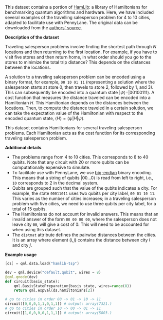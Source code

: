 This dataset contains a portion of [HamLib](https://arxiv.org/abs/2306.13126): a library of Hamiltonians for benchmarking quantum algorithms and hardware.
Here, we have included several examples of the travelling salesperson problem for 4 to 10 cities, adapted to facilitate use with PennyLane.
The original data can be downloaded from the [authors' source](https://portal.nersc.gov/cfs/m888/dcamps/hamlib/discreteoptimization/tsp/).

**Description of the dataset**

Traveling salesperson problems involve finding the shortest path through $N$ locations
and then returning to the first location. 
For example, if you have to visit five stores and then return home,
in what order should you go to the stores to minimize the total trip distance?
This depends on the distances between the locations.

A solution to a traveling salesperson problem can be encoded using a
binary format, for example, `00 10 01 11` (representing a solution where the
salesperson starts at store 0, then travels to store 2, followed by 1, and 3).
This can subsequently be encoded into a quantum state
$|\psi\rangle = |00100111\rangle$. A cost function that measures the distance traveled
can be encoded into a Hamiltonian $H$. This Hamiltonian depends on the distances between the locations.
Then, to compute the distance traveled in a certain solution,
we can take the expectation value of the Hamiltonian with respect to the
encoded quantum state, $\langle H\rangle = \langle \psi | H | \psi \rangle$.

This dataset contains Hamiltonians for several traveling salesperson problems.
Each Hamiltonian acts as the cost function for its corresponding traveling salesperson problem.

**Additional details**

- The problems range from 4 to 10 cities. This corresponds to 8 to 40 qubits. Note that any circuit with 20 or more qubits can be computationally expensive to simulate.
- To facilitate use with PennyLane, we use [big-endian](https://en.wikipedia.org/wiki/Endianness) binary encoding.
  This means that a string of qubits $|00\dots 0\rangle$ is read from left to right,
  i.e., `10` corresponds to 2 in the decimal system.
- Qubits are grouped such that the value of the qubits indicates a city. For example,
  the state `00011011` uses two qubits per city label, `00 01 10 11`. This
  varies as the number of cities increases; in a traveling salesperson problem with five cities, 
  we need to use three qubits per city label,
  for a total of 15 qubits.
- The Hamiltonians do not account for invalid answers. This means that an invalid answer
  of the form `00 00 00 00`, where the salesperson does not leave city `00`, will give
  a cost of 0. This will need to be accounted for when using this dataset.
- The ``distmat`` attribute defines the pairwise distances between the cities. It is an
  array where element $(i,j)$ contains the distance between city $i$ and city $j$.

**Example usage**

```python
[ds] = qml.data.load("hamlib-tsp")

dev = qml.device("default.qubit", wires = 8)
@qml.qnode(dev)
def circuit(basis_state):
    qml.BasisStatePreparation(basis_state, wires=range(8))
    return qml.expval(ds.hamiltonians[2])

# go to cities in order 00 -> 01 -> 10 -> 11
circuit([0,0,0,1,1,0,1,1]) # output: array(7321.)
# go to cities in order 10 -> 00 -> 01 -> 11
circuit([1,0,0,0,0,1,1,1]) # output: array(5803.)
```

